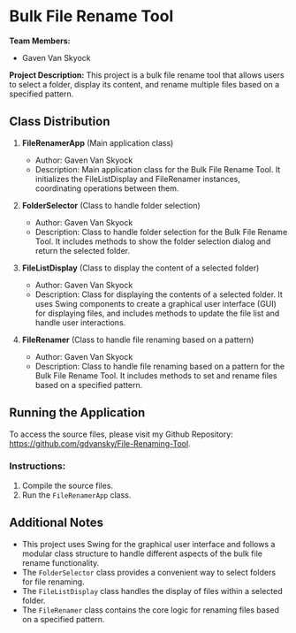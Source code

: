 # Bulk File Rename Tool

**Team Members:**
- Gaven Van Skyock

**Project Description:**
This project is a bulk file rename tool that allows users to select a folder, display its content, and rename multiple files based on a specified pattern.

## Class Distribution

1. **FileRenamerApp** (Main application class)
    - Author: Gaven Van Skyock
    - Description: Main application class for the Bulk File Rename Tool. It initializes the FileListDisplay and FileRenamer instances, coordinating operations between them.

2. **FolderSelector** (Class to handle folder selection)
    - Author: Gaven Van Skyock
    - Description: Class to handle folder selection for the Bulk File Rename Tool. It includes methods to show the folder selection dialog and return the selected folder.

3. **FileListDisplay** (Class to display the content of a selected folder)
    - Author: Gaven Van Skyock
    - Description: Class for displaying the contents of a selected folder. It uses Swing components to create a graphical user interface (GUI) for displaying files, and includes methods to update the file list and handle user interactions.

4. **FileRenamer** (Class to handle file renaming based on a pattern)
    - Author: Gaven Van Skyock
    - Description: Class to handle file renaming based on a pattern for the Bulk File Rename Tool. It includes methods to set and rename files based on a specified pattern.

## Running the Application

To access the source files, please visit my Github Repository: https://github.com/gdvansky/File-Renaming-Tool.

### Instructions:

1. Compile the source files.
2. Run the `FileRenamerApp` class.

## Additional Notes

- This project uses Swing for the graphical user interface and follows a modular class structure to handle different aspects of the bulk file rename functionality.
- The `FolderSelector` class provides a convenient way to select folders for file renaming.
- The `FileListDisplay` class handles the display of files within a selected folder.
- The `FileRenamer` class contains the core logic for renaming files based on a specified pattern.
